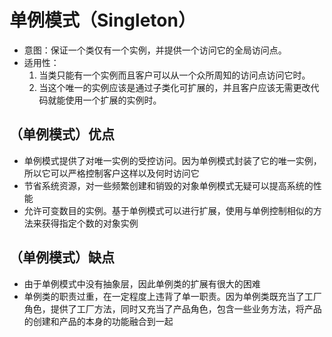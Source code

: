 # 单例模式（Singleton）

* 意图：保证一个类仅有一个实例，并提供一个访问它的全局访问点。
* 适用性：
    1. 当类只能有一个实例而且客户可以从一个众所周知的访问点访问它时。
    2. 当这个唯一的实例应该是通过子类化可扩展的，并且客户应该无需更改代码就能使用一个扩展的实例时。

## （单例模式）优点

* 单例模式提供了对唯一实例的受控访问。因为单例模式封装了它的唯一实例，所以它可以严格控制客户这样以及何时访问它
* 节省系统资源，对一些频繁创建和销毁的对象单例模式无疑可以提高系统的性能
* 允许可变数目的实例。基于单例模式可以进行扩展，使用与单例控制相似的方法来获得指定个数的对象实例

## （单例模式）缺点

* 由于单例模式中没有抽象层，因此单例类的扩展有很大的困难
* 单例类的职责过重，在一定程度上违背了单一职责。因为单例类既充当了工厂角色，提供了工厂方法，同时又充当了产品角色，包含一些业务方法，将产品的创建和产品的本身的功能融合到一起
